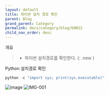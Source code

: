 ```yaml
---
layout: default
title: 파이썬 설치 경로 확인
parent: Blog
grand_parent: Category
permalink: docs/category/blog/b0022
child_nav_order: desc
---
```


개요

> - 파이썬 설치경로를 확인한다.
{: .new }

Python 설치경로 확인

```python
python -c "import sys; print(sys.executable)"
```

![image](https://user-images.githubusercontent.com/36792594/161881341-aca82087-c890-4bb4-b72f-c30bd190f824.png)
![IMG-001](https://user-images.githubusercontent.com/36792594/187350902-fcf7047c-2e77-4f92-b1ab-cf1c315b9c64.png)
